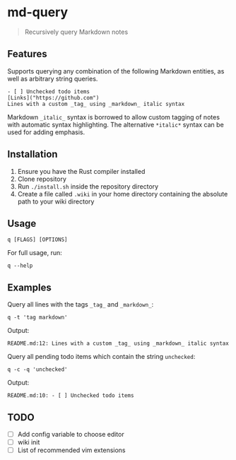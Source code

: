 # md-query

> Recursively query Markdown notes

## Features

Supports querying any combination of the following Markdown entities, as well as arbitrary string queries.

```
- [ ] Unchecked todo items
[Links]("https://github.com")
Lines with a custom _tag_ using _markdown_ italic syntax
```

Markdown `_italic_` syntax is borrowed to allow custom tagging of notes with automatic syntax highlighting. The alternative `*italic*` syntax can be used for adding emphasis.

## Installation

1. Ensure you have the Rust compiler installed
2. Clone repository
3. Run `./install.sh` inside the repository directory
4. Create a file called `.wiki` in your home directory containing the absolute path to your wiki directory

## Usage

```
q [FLAGS] [OPTIONS]
```

For full usage, run:
```
q --help
```

## Examples

Query all lines with the tags `_tag_` and `_markdown_`: 
```
q -t 'tag markdown'
```

Output:
```
README.md:12: Lines with a custom _tag_ using _markdown_ italic syntax
```

Query all pending todo items which contain the string `unchecked`:
```
q -c -q 'unchecked'
```

Output:
```
README.md:10: - [ ] Unchecked todo items
```

## TODO

- [ ] Add config variable to choose editor
- [ ] wiki init
- [ ] List of recommended vim extensions
